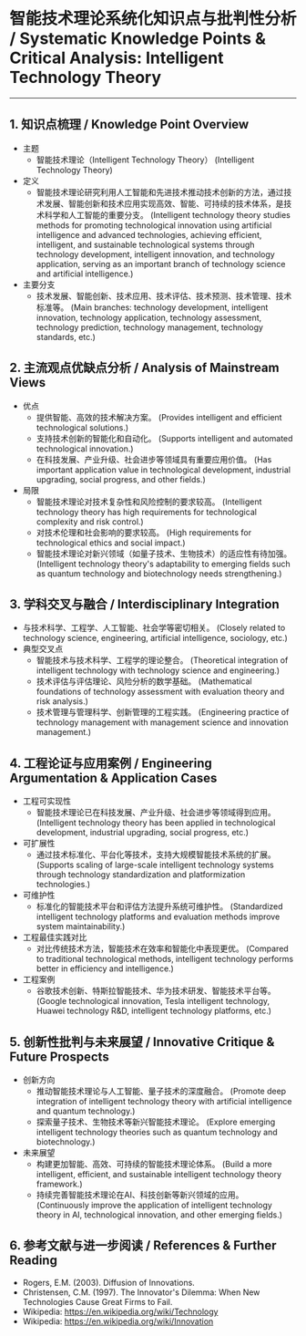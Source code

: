 # 智能技术理论系统化知识点与批判性分析 / Systematic Knowledge Points & Critical Analysis: Intelligent Technology Theory

---

## 1. 知识点梳理 / Knowledge Point Overview

- 主题
  - 智能技术理论（Intelligent Technology Theory）
      (Intelligent Technology Theory)
- 定义
  - 智能技术理论研究利用人工智能和先进技术推动技术创新的方法，通过技术发展、智能创新和技术应用实现高效、智能、可持续的技术体系，是技术科学和人工智能的重要分支。
      (Intelligent technology theory studies methods for promoting technological innovation using artificial intelligence and advanced technologies, achieving efficient, intelligent, and sustainable technological systems through technology development, intelligent innovation, and technology application, serving as an important branch of technology science and artificial intelligence.)
- 主要分支
  - 技术发展、智能创新、技术应用、技术评估、技术预测、技术管理、技术标准等。
      (Main branches: technology development, intelligent innovation, technology application, technology assessment, technology prediction, technology management, technology standards, etc.)

## 2. 主流观点优缺点分析 / Analysis of Mainstream Views

- 优点
  - 提供智能、高效的技术解决方案。
      (Provides intelligent and efficient technological solutions.)
  - 支持技术创新的智能化和自动化。
      (Supports intelligent and automated technological innovation.)
  - 在科技发展、产业升级、社会进步等领域具有重要应用价值。
      (Has important application value in technological development, industrial upgrading, social progress, and other fields.)
- 局限
  - 智能技术理论对技术复杂性和风险控制的要求较高。
      (Intelligent technology theory has high requirements for technological complexity and risk control.)
  - 对技术伦理和社会影响的要求较高。
      (High requirements for technological ethics and social impact.)
  - 智能技术理论对新兴领域（如量子技术、生物技术）的适应性有待加强。
      (Intelligent technology theory's adaptability to emerging fields such as quantum technology and biotechnology needs strengthening.)

## 3. 学科交叉与融合 / Interdisciplinary Integration

- 与技术科学、工程学、人工智能、社会学等密切相关。
  (Closely related to technology science, engineering, artificial intelligence, sociology, etc.)
- 典型交叉点
  - 智能技术与技术科学、工程学的理论整合。
      (Theoretical integration of intelligent technology with technology science and engineering.)
  - 技术评估与评估理论、风险分析的数学基础。
      (Mathematical foundations of technology assessment with evaluation theory and risk analysis.)
  - 技术管理与管理科学、创新管理的工程实践。
      (Engineering practice of technology management with management science and innovation management.)

## 4. 工程论证与应用案例 / Engineering Argumentation & Application Cases

- 工程可实现性
  - 智能技术理论已在科技发展、产业升级、社会进步等领域得到应用。
      (Intelligent technology theory has been applied in technological development, industrial upgrading, social progress, etc.)
- 可扩展性
  - 通过技术标准化、平台化等技术，支持大规模智能技术系统的扩展。
      (Supports scaling of large-scale intelligent technology systems through technology standardization and platformization technologies.)
- 可维护性
  - 标准化的智能技术平台和评估方法提升系统可维护性。
      (Standardized intelligent technology platforms and evaluation methods improve system maintainability.)
- 工程最佳实践对比
  - 对比传统技术方法，智能技术在效率和智能化中表现更优。
      (Compared to traditional technological methods, intelligent technology performs better in efficiency and intelligence.)
- 工程案例
  - 谷歌技术创新、特斯拉智能技术、华为技术研发、智能技术平台等。
      (Google technological innovation, Tesla intelligent technology, Huawei technology R&D, intelligent technology platforms, etc.)

## 5. 创新性批判与未来展望 / Innovative Critique & Future Prospects

- 创新方向
  - 推动智能技术理论与人工智能、量子技术的深度融合。
      (Promote deep integration of intelligent technology theory with artificial intelligence and quantum technology.)
  - 探索量子技术、生物技术等新兴智能技术理论。
      (Explore emerging intelligent technology theories such as quantum technology and biotechnology.)
- 未来展望
  - 构建更加智能、高效、可持续的智能技术理论体系。
      (Build a more intelligent, efficient, and sustainable intelligent technology theory framework.)
  - 持续完善智能技术理论在AI、科技创新等新兴领域的应用。
      (Continuously improve the application of intelligent technology theory in AI, technological innovation, and other emerging fields.)

## 6. 参考文献与进一步阅读 / References & Further Reading

- Rogers, E.M. (2003). Diffusion of Innovations.
- Christensen, C.M. (1997). The Innovator's Dilemma: When New Technologies Cause Great Firms to Fail.
- Wikipedia: <https://en.wikipedia.org/wiki/Technology>
- Wikipedia: <https://en.wikipedia.org/wiki/Innovation>
